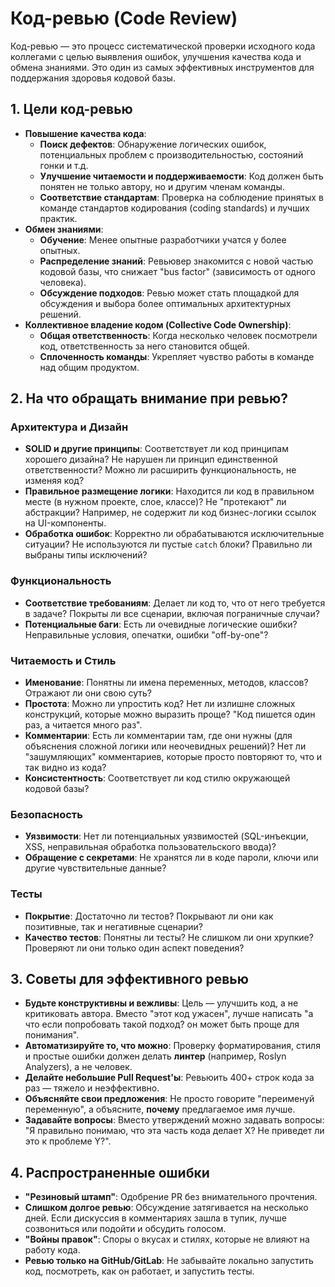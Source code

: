 # Код-ревью (Code Review)

Код-ревью — это процесс систематической проверки исходного кода коллегами с целью выявления ошибок, улучшения качества кода и обмена знаниями. Это один из самых эффективных инструментов для поддержания здоровья кодовой базы.

## 1. Цели код-ревью
- **Повышение качества кода**:
  - **Поиск дефектов**: Обнаружение логических ошибок, потенциальных проблем с производительностью, состояний гонки и т.д.
  - **Улучшение читаемости и поддерживаемости**: Код должен быть понятен не только автору, но и другим членам команды.
  - **Соответствие стандартам**: Проверка на соблюдение принятых в команде стандартов кодирования (coding standards) и лучших практик.
- **Обмен знаниями**:
  - **Обучение**: Менее опытные разработчики учатся у более опытных.
  - **Распределение знаний**: Ревьювер знакомится с новой частью кодовой базы, что снижает "bus factor" (зависимость от одного человека).
  - **Обсуждение подходов**: Ревью может стать площадкой для обсуждения и выбора более оптимальных архитектурных решений.
- **Коллективное владение кодом (Collective Code Ownership)**:
  - **Общая ответственность**: Когда несколько человек посмотрели код, ответственность за него становится общей.
  - **Сплоченность команды**: Укрепляет чувство работы в команде над общим продуктом.

## 2. На что обращать внимание при ревью?

### Архитектура и Дизайн
- **SOLID и другие принципы**: Соответствует ли код принципам хорошего дизайна? Не нарушен ли принцип единственной ответственности? Можно ли расширить функциональность, не изменяя код?
- **Правильное размещение логики**: Находится ли код в правильном месте (в нужном проекте, слое, классе)? Не "протекают" ли абстракции? Например, не содержит ли код бизнес-логики ссылок на UI-компоненты.
- **Обработка ошибок**: Корректно ли обрабатываются исключительные ситуации? Не используются ли пустые `catch` блоки? Правильно ли выбраны типы исключений?

### Функциональность
- **Соответствие требованиям**: Делает ли код то, что от него требуется в задаче? Покрыты ли все сценарии, включая пограничные случаи?
- **Потенциальные баги**: Есть ли очевидные логические ошибки? Неправильные условия, опечатки, ошибки "off-by-one"?

### Читаемость и Стиль
- **Именование**: Понятны ли имена переменных, методов, классов? Отражают ли они свою суть?
- **Простота**: Можно ли упростить код? Нет ли излишне сложных конструкций, которые можно выразить проще? "Код пишется один раз, а читается много раз".
- **Комментарии**: Есть ли комментарии там, где они нужны (для объяснения сложной логики или неочевидных решений)? Нет ли "зашумляющих" комментариев, которые просто повторяют то, что и так видно из кода?
- **Консистентность**: Соответствует ли код стилю окружающей кодовой базы?

### Безопасность
- **Уязвимости**: Нет ли потенциальных уязвимостей (SQL-инъекции, XSS, неправильная обработка пользовательского ввода)?
- **Обращение с секретами**: Не хранятся ли в коде пароли, ключи или другие чувствительные данные?

### Тесты
- **Покрытие**: Достаточно ли тестов? Покрывают ли они как позитивные, так и негативные сценарии?
- **Качество тестов**: Понятны ли тесты? Не слишком ли они хрупкие? Проверяют ли они только один аспект поведения?

## 3. Советы для эффективного ревью
- **Будьте конструктивны и вежливы**: Цель — улучшить код, а не критиковать автора. Вместо "этот код ужасен", лучше написать "а что если попробовать такой подход? он может быть проще для понимания".
- **Автоматизируйте то, что можно**: Проверку форматирования, стиля и простые ошибки должен делать **линтер** (например, Roslyn Analyzers), а не человек.
- **Делайте небольшие Pull Request'ы**: Ревьюить 400+ строк кода за раз — тяжело и неэффективно.
- **Объясняйте свои предложения**: Не просто говорите "переименуй переменную", а объясните, **почему** предлагаемое имя лучше.
- **Задавайте вопросы**: Вместо утверждений можно задавать вопросы: "Я правильно понимаю, что эта часть кода делает X? Не приведет ли это к проблеме Y?".

## 4. Распространенные ошибки

- **"Резиновый штамп"**: Одобрение PR без внимательного прочтения.
- **Слишком долгое ревью**: Обсуждение затягивается на несколько дней. Если дискуссия в комментариях зашла в тупик, лучше созвониться или подойти и обсудить голосом.
- **"Войны правок"**: Споры о вкусах и стилях, которые не влияют на работу кода.
- **Ревью только на GitHub/GitLab**: Не забывайте локально запустить код, посмотреть, как он работает, и запустить тесты. 